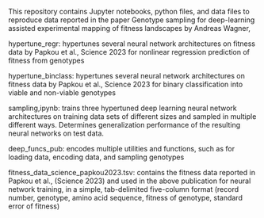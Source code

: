 This repository contains Jupyter notebooks, python files, and data files to reproduce data reported in the paper 
Genotype sampling for deep-learning assisted experimental mapping of fitness landscapes by Andreas Wagner,  

hypertune_regr: hypertunes several neural network architectures on fitness data by Papkou et al., Science 2023 
for nonlinear regression prediction of fitness from genotypes   

hypertune_binclass: hypertunes several neural network architectures on fitness data by Papkou et al., Science 2023 
for binary classification into viable and non-viable genotypes

sampling,ipynb: trains three hypertuned deep learning neural network architectures on training data sets 
of different sizes and sampled in multiple different ways. Determines generalization 
performance of the resulting neural networks on test data.

deep_funcs_pub: encodes multiple utilities and functions, such as for loading data, 
encoding data, and sampling genotypes

fitness_data_science_papkou2023.tsv: contains the fitness data reported in 
Papkou et al., (Science 2023) and used in the above publication for neural network training, 
in a simple, tab-delimited five-column format (record number, genotype, amino acid sequence, 
fitness of genotype, standard error of fitness)

